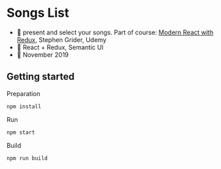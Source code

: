 # Songs List

 - :mega: present and select your songs. Part of course: [Modern React with Redux](https://www.udemy.com/share/100YAOBUAcc11bTHw=/), Stephen Grider, Udemy
 - :wrench: React + Redux, Semantic UI
 - :date: November 2019
 
 ## Getting started

Preparation
```
npm install
```

Run
```
npm start
```

Build
```
npm run build
```
